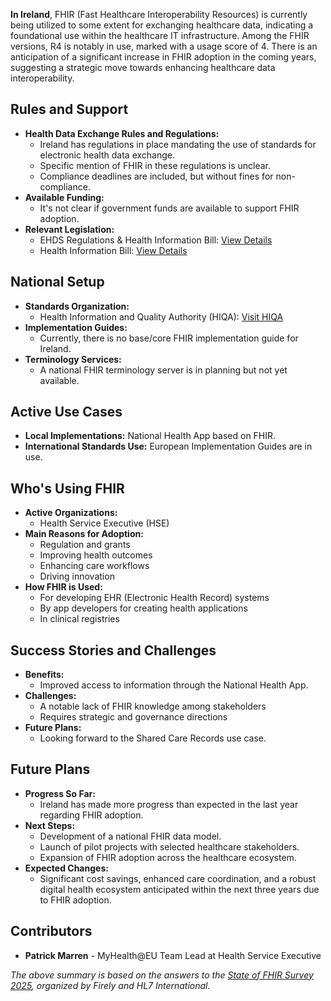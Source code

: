 **In Ireland**, FHIR (Fast Healthcare Interoperability Resources) is currently being utilized to some extent for exchanging healthcare data, indicating a foundational use within the healthcare IT infrastructure. Among the FHIR versions, R4 is notably in use, marked with a usage score of 4. There is an anticipation of a significant increase in FHIR adoption in the coming years, suggesting a strategic move towards enhancing healthcare data interoperability.

## Rules and Support
- **Health Data Exchange Rules and Regulations:**
  - Ireland has regulations in place mandating the use of standards for electronic health data exchange.
  - Specific mention of FHIR in these regulations is unclear.
  - Compliance deadlines are included, but without fines for non-compliance.
- **Available Funding:**
  - It's not clear if government funds are available to support FHIR adoption.
- **Relevant Legislation:**
  - EHDS Regulations & Health Information Bill: [View Details](https://health.ec.europa.eu/ehealth-digital-health-and-care/european-health-data-space-regulation-ehds_en)
  - Health Information Bill: [View Details](https://www.oireachtas.ie/en/bills/bill/2024/61/)

## National Setup
- **Standards Organization:**
  - Health Information and Quality Authority (HIQA): [Visit HIQA](https://www.hiqa.ie/)
- **Implementation Guides:**
  - Currently, there is no base/core FHIR implementation guide for Ireland.
- **Terminology Services:**
  - A national FHIR terminology server is in planning but not yet available.

## Active Use Cases
- **Local Implementations:** National Health App based on FHIR.
- **International Standards Use:** European Implementation Guides are in use.

## Who's Using FHIR
- **Active Organizations:**
  - Health Service Executive (HSE)
- **Main Reasons for Adoption:**
  - Regulation and grants
  - Improving health outcomes
  - Enhancing care workflows
  - Driving innovation
- **How FHIR is Used:**
  - For developing EHR (Electronic Health Record) systems
  - By app developers for creating health applications
  - In clinical registries

## Success Stories and Challenges
- **Benefits:**
  - Improved access to information through the National Health App.
- **Challenges:**
  - A notable lack of FHIR knowledge among stakeholders
  - Requires strategic and governance directions
- **Future Plans:**
  - Looking forward to the Shared Care Records use case.

## Future Plans
- **Progress So Far:**
  - Ireland has made more progress than expected in the last year regarding FHIR adoption.
- **Next Steps:**
  - Development of a national FHIR data model.
  - Launch of pilot projects with selected healthcare stakeholders.
  - Expansion of FHIR adoption across the healthcare ecosystem.
- **Expected Changes:**
  - Significant cost savings, enhanced care coordination, and a robust digital health ecosystem anticipated within the next three years due to FHIR adoption.

## Contributors
- **Patrick Marren** - MyHealth@EU Team Lead at Health Service Executive

*The above summary is based on the answers to the [State of FHIR Survey 2025](https://fire.ly/blog/the-state-of-fhir-in-2025/), organized by Firely and HL7 International.*
